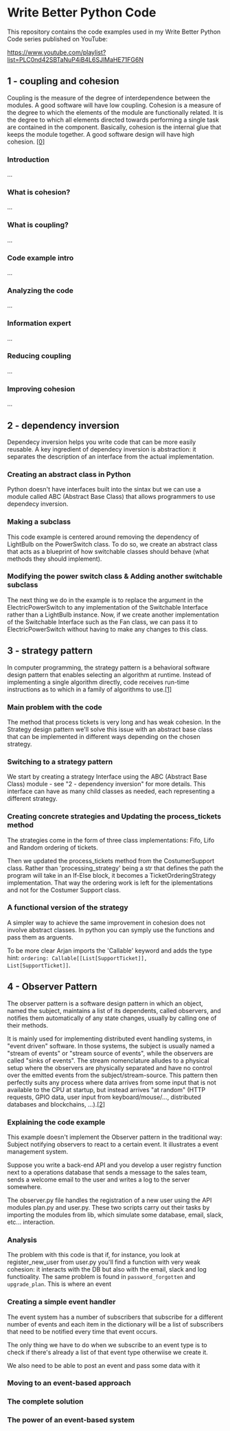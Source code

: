# Write Better Python Code

This repository contains the code examples used in my Write Better Python Code series published on YouTube:

https://www.youtube.com/playlist?list=PLC0nd42SBTaNuP4iB4L6SJlMaHE71FG6N

## 1 - coupling and cohesion
Coupling is the measure of the degree of interdependence between the modules. A good software will have low coupling. Cohesion is a measure of the degree to which the elements of the module are functionally related. It is the degree to which all elements directed towards performing a single task are contained in the component. Basically, cohesion is the internal glue that keeps the module together. A good software design will have high cohesion. [[0]](https://www.geeksforgeeks.org/software-engineering-coupling-and-cohesion/)
### Introduction
...
### What is cohesion?
...
### What is coupling?
...
### Code example intro
...
### Analyzing the code
...
### Information expert
...
### Reducing coupling
...
### Improving cohesion
...

## 2 - dependency inversion
Dependecy inversion helps you write code that can be more easily reusable. A key ingredient of dependecy inversion is abstraction:
it separates the description of an interface from the actual implementation.
### Creating an abstract class in Python
Python doesn't have interfaces built into the sintax but we can use a module called ABC (Abstract Base Class) that allows programmers to use dependecy inversion.
### Making a subclass
This code example is centered around removing the dependency of LightBulb on the PowerSwitch class. To do so, we create an abstract class that acts as a blueprint of how switchable classes should behave (what methods they should implement).
### Modifying the power switch class & Adding another switchable subclass
The next thing we do in the example is to replace the argument in the ElectricPowerSwitch to any implementation of the Switchable Interface rather than a LightBulb instance. 
Now, if we create another implementation of the Switchable Interface such as the Fan class, we can pass it to ElectricPowerSwitch without having to make any changes to this class.

## 3 - strategy pattern
In computer programming, the strategy pattern is a behavioral software design pattern that enables selecting an algorithm at runtime. Instead of implementing a single algorithm directly, code receives run-time instructions as to which in a family of algorithms to use.[[1]](https://en.wikipedia.org/wiki/Strategy_pattern)
### Main problem with the code
The method that process tickets is very long and has weak cohesion. In the Strategy design pattern we'll solve this issue with an abstract base class that can be implemented in different ways depending on the chosen strategy.
### Switching to a strategy pattern
We start by creating a strategy Interface using the ABC (Abstract Base Class) module - see "2 - dependency inversion" for more details. This interface can have as many child classes as needed, each representing a different strategy.
### Creating concrete strategies and Updating the process_tickets method
The strategies come in the form of three class implementations: Fifo, Lifo and Random ordering of tickets.

Then we updated the process_tickets method from the CostumerSupport class. Rather than 'processing_strategy' being a str that defines the path the program will take in an If-Else block, it becomes a TicketOrderingStrategy implementation. That way the ordering work is left for the iplementations and not for the Costumer Support class.
### A functional version of the strategy
A simpler way to achieve the same improvement in cohesion does not involve abstract classes. In python you can symply use the functions and pass them as arguents.

To be more clear Arjan imports the 'Callable' keyword and adds the type hint: <code>ordering: Callable[[List[SupportTicket]], List[SupportTicket]]</code>.

## 4 - Observer Pattern
The observer pattern is a software design pattern in which an object, named the subject, maintains a list of its dependents, called observers, and notifies them automatically of any state changes, usually by calling one of their methods.

It is mainly used for implementing distributed event handling systems, in "event driven" software. In those systems, the subject is usually named a "stream of events" or "stream source of events", while the observers are called "sinks of events". The stream nomenclature alludes to a physical setup where the observers are physically separated and have no control over the emitted events from the subject/stream-source. This pattern then perfectly suits any process where data arrives from some input that is not available to the CPU at startup, but instead arrives "at random" (HTTP requests, GPIO data, user input from keyboard/mouse/..., distributed databases and blockchains, ...).[[2]](https://en.wikipedia.org/wiki/Observer_pattern)

### Explaining the code example
This example doesn't implement the Observer pattern in the traditional way: Subject notifying observers to react to a certain event. It illustrates a event management system.

Suppose you write a back-end API and you develop a user registry function next to a operations database that sends a message to the sales team, sends a welcome email to the user and writes a log to the server somewhere.

The observer.py file handles the registration of a new user using the API modules plan.py and user.py. These two scripts carry out their tasks by importing the modules from lib, which simulate some database, email, slack, etc... interaction.

### Analysis
The problem with this code is that if, for instance, you look  at register_new_user from user.py you'll find a function with very weak cohesion: it interacts with the DB but also with the email, slack and log functioality. The same problem is found in <code>password_forgotten</code> and <code>upgrade_plan</code>. This is where an event 

### Creating a simple event handler
The event system has a number of subscribers that subscribe for a different number of events and each item in the dictionary will be a list of subscribers that need to be notified every time that event occurs.

The only thing we have to do when we subscribe to an event type is to check if there's already a list of that event type otherwiise we create it.

We also need to be able to post an event and pass some data with it


### Moving to an event-based approach

### The complete solution
### The power of an event-based system
